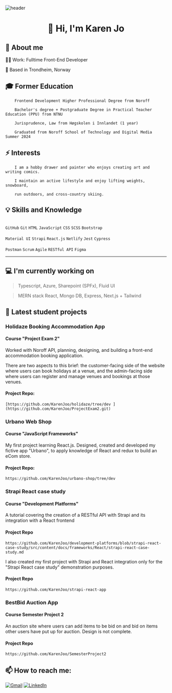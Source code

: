 
![header](https://github.com/KarenJoo/KarenJoo/assets/114563762/e50544f7-d1fe-41ba-893a-aa9900ab5ded)


# <div align='center'> 👋 Hi, I'm Karen Jo </div>

## 🔅 About me

 👩‍💻 Work: Fulltime Front-End Developer
    
 📍 Based in Trondheim, Norway

##  🎓 Former Education
        
        Frontend Development Higher Professional Degree from Noroff 
        
        Bachelor's degree + Postgraduate Degree in Practical Teacher Education (PPU) from NTNU
        
        Jurisprudence, Law from Høgskolen i Innlandet (1 year)
        
        Graduated from Noroff School of Technology and Digital Media Summer 2024

        

## ⚡ Interests

        I am a hobby drawer and painter who enjoys creating art and writing comics.
        
        I maintain an active lifestyle and enjoy lifting weights, snowboard,
        
        run outdoors, and cross-country skiing.
    
## 💡 Skills and Knowledge

<br> ```GitHub``` ```Git``` ```HTML``` ```JavaScript``` 
```CSS``` ```SCSS``` ```Bootstrap``` </br>
<br>```Material UI``` ```Strapi``` ```React.js``` 
```Netlify``` ```Jest``` ```Cypress```  </br>
<br>```Postman``` ```Scrum``` ```Agile``` ```RESTful API``` ```Figma``` </br>


________________________________________

## 💻 I'm currently working on

> Typescript, Azure, Sharepoint (SPFx), Fluid UI

> MERN stack 
React, Mongo DB, Express, Next.js + Tailwind


 ## 🔭 Latest student projects

 ### Holidaze Booking Accommodation App
 #### Course "Project Exam 2"

Worked with Noroff API, planning, designing, and building a front-end accommodation booking application.

There are two aspects to this brief: the customer-facing side of the website where users can book holidays at a venue, and the admin-facing side where users can register and manage venues and bookings at those venues. 

#### Project Repo: 
    [https://github.com/KarenJoo/holidaze/tree/dev ](https://github.com/KarenJoo/ProjectExam2.git)
    
### Urbano Web Shop
#### Course "JavaScript Frameworks"

My first project learning React.js. Designed, created and developed my fictive app "Urbano", to apply knowledge of React and redux to build an eCom store. 

#### Project Repo: 
    https://github.com/KarenJoo/urbano-shop/tree/dev 
      
### Strapi React case study
#### Course "Development Platforms"

A tutorial covering the creation of a RESTful API with Strapi and its integration with a React frontend

#### Project Repo   
    https://github.com/KarenJoo/development-platforms/blob/strapi-react-case-study/src/content/docs/frameworks/React/strapi-react-case-study.md 

I also created my first project with Strapi and React integration only for the "Strapi React case study" demonstration purposes.

#### Project Repo   
    https://github.com/KarenJoo/strapi-react-app 
       
### BestBid Auction App
#### Course Semester Project 2 

An auction site where users can add items to be bid on and bid on items other users have put up for auction. Design is not complete.

#### Project Repo
    https://github.com/KarenJoo/SemesterProject2


    
## 📫 How to reach me: 
[![Gmail](https://img.shields.io/badge/Gmail-D14836?style=for-the-badge&logo=gmail&logoColor=white)](mailto:karenfiksdahl@gmail.com) [![LinkedIn](https://img.shields.io/badge/LinkedIn-0077B5?style=for-the-badge&logo=linkedin&logoColor=white)](https://www.linkedin.com/in/karen-jo/)
    

